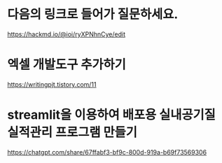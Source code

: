 # 다음의 링크로 들어가 질문하세요.
https://hackmd.io/@ioi/ryXPNhnCye/edit

# 엑셀 개발도구 추가하기
https://writingpjt.tistory.com/11

# streamlit을 이용하여 배포용 실내공기질 실적관리 프로그램 만들기
https://chatgpt.com/share/67ffabf3-bf9c-800d-919a-b69f73569306
